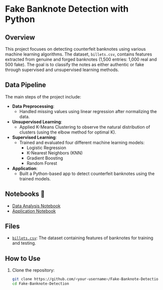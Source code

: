 # Fake Banknote Detection with Python

## Overview
This project focuses on detecting counterfeit banknotes using various machine learning algorithms. The dataset, `billets.csv`, contains features extracted from genuine and forged banknotes (1,500 entries: 1,000 real and 500 fake). The goal is to classify the notes as either authentic or fake through supervised and unsupervised learning methods.

## Data Pipeline
The main steps of the project include:
- **Data Preprocessing**: 
  - Handled missing values using linear regression after normalizing the data.
- **Unsupervised Learning**: 
  - Applied K-Means Clustering to observe the natural distribution of clusters (using the elbow method for optimal K).
- **Supervised Learning**: 
  - Trained and evaluated four different machine learning models:
    - Logistic Regression
    - K-Nearest Neighbors (KNN)
    - Gradient Boosting
    - Random Forest
- **Application**: 
  - Built a Python-based app to detect counterfeit banknotes using the trained models.

## Notebooks 📓
- [Data Analysis Notebook](https://github.com/Melchmanu/-Fake-Banknote-Detection-with-Python/blob/main/Melchiori_Manuel_1_Notebook_analyse_012025.ipynb)
- [Application Notebook](https://github.com/Melchmanu/-Fake-Banknote-Detection-with-Python/blob/main/Melchiori_Manuel_1_Notebook_application_012025.ipynb)

## Files
- [`billets.csv`](https://github.com/Melchmanu/-Fake-Banknote-Detection-with-Python/blob/main/billets.csv): The dataset containing features of banknotes for training and testing.

## How to Use
1. Clone the repository:
   ```bash
   git clone https://github.com/<your-username>/Fake-Banknote-Detection
   cd Fake-Banknote-Detection
